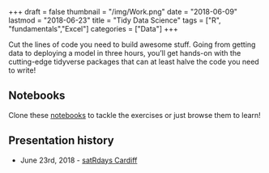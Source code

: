 +++
draft = false
thumbnail = "/img/Work.png"
date = "2018-06-09"
lastmod = "2018-06-23"
title = "Tidy Data Science"
tags = ["R", "fundamentals","Excel"]
categories = ["Data"]
+++

Cut the lines of code you need to build awesome stuff. Going from getting data to deploying a model in three hours, you’ll get hands-on with the cutting-edge tidyverse packages that can at least halve the code you need to write!

## Notebooks
Clone these [notebooks](https://notebooks.azure.com/stephlocke/libraries/tidy-data-science) to tackle the exercises or just browse them to learn!



## Presentation history
- June 23rd, 2018 - [satRdays Cardiff](https://cardiff2018.satrdays.org)